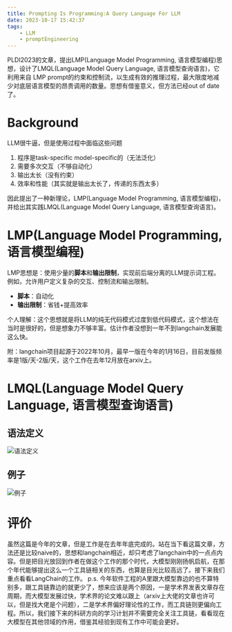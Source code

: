 ```yaml
---
title: Prompting Is Programming:A Query Language For LLM
date: 2023-10-17 15:42:37
tags:
    - LLM
    - promptEngineering
---
```

PLDI2023的文章，提出LMP(Language Model Programming, 语言模型编程)思想，设计了LMQL(Language Model Query Language, 语言模型查询语言)，它利用来自 LMP prompt的约束和控制流，以生成有效的推理过程，最大限度地减少对底层语言模型的昂贵调用的数量。思想有借鉴意义，但方法已经out of date了。

<!-- more -->
# Background

LLM很牛逼，但是使用过程中面临这些问题

1. 程序是task-specific model-specific的（无法泛化）
2. 需要多次交互（不够自动化）
3. 输出太长（没有约束）
4. 效率和性能（其实就是输出太长了，传递的东西太多）

因此提出了一种新理论，LMP(Language Model Programming, 语言模型编程)，并给出其实践LMQL(Language Model Query Language, 语言模型查询语言)。

# LMP(Language Model Programming, 语言模型编程)
LMP思想是：使用少量的**脚本**和**输出限制**，实现前后端分离的LLM提示词工程。例如，允许用户定义复杂的交互、控制流和输出限制。
* **脚本**：自动化
* **输出限制**：省钱+提高效率

个人理解：这个思想就是将LLM的纯无代码模式过度到低代码模式，这个想法在当时是很好的，但是想象力不够丰富。估计作者没想到一年不到langchain发展能这么快。

附：langchain项目起源于2022年10月，最早一版在今年的1月16日，目前发版频率是1版/天-2版/天，这个工作在去年12月放在arxiv上。
# LMQL(Language Model Query Language, 语言模型查询语言)

## 语法定义

![语法定义](C:\Users\14972\Desktop\blog\source\_posts\image\PromptingIsProgramming-AQueryLanguageForLLM/1697544698103.png)

## 例子

![例子](C:\Users\14972\Desktop\blog\source\_posts\image\PromptingIsProgramming-AQueryLanguageForLLM/1697544664866.png)
# 评价
虽然这篇是今年的文章，但是工作是在去年年底完成的。站在当下看这篇文章，方法还是比较naive的，思想和langchain相近，却只考虑了langchain中的一点点内容。但是把目光放回到作者在做这个工作的那个时代，大模型刚刚扬帆启航，在那个年代能够提出这么一个工具链相关的东西，也算是目光比较高远了。接下来我们重点看看LangChain的工作。
p.s. 今年软件工程的A里跟大模型靠边的也不算特别多，跟工具链靠边的就更少了，想来应该是两个原因，一是学术界发表文章存在周期，而大模型发展过快，学术界的论文难以跟上（arxiv上大佬的文章也许可以，但是找大佬是个问题），二是学术界偏好理论性的工作，而工具链则更偏向工程。所以，我们接下来的科研方向的学习计划并不需要完全关注工具链，看看现在大模型在其他领域的作用，借鉴其经验到现有工作中可能会更好。
